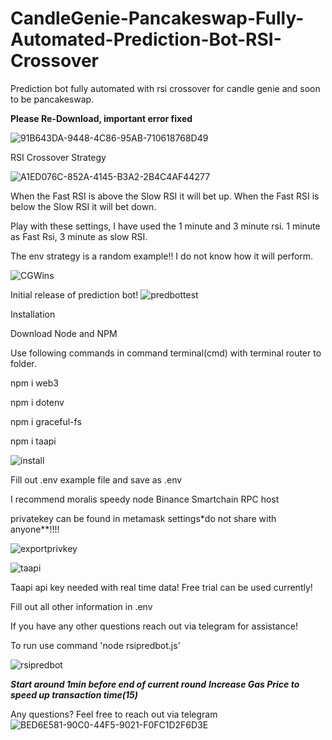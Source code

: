 # CandleGenie-Pancakeswap-Fully-Automated-Prediction-Bot-RSI-Crossover
Prediction bot fully automated with rsi crossover for candle genie and soon to be pancakeswap.


******Please Re-Download, important error fixed******






![91B643DA-9448-4C86-95AB-710618768D49](https://user-images.githubusercontent.com/99803952/154614521-5a523e28-cc41-40c9-89ad-c8afb65fba91.jpeg)

RSI Crossover Strategy

![A1ED076C-852A-4145-B3A2-2B4C4AF44277](https://user-images.githubusercontent.com/99803952/154614538-be49c4fb-069e-4282-93a3-80c9a26093b4.jpeg)

When the Fast RSI is above the Slow RSI it will bet up. When the Fast RSI is below the Slow RSI it will bet down.

Play with these settings, I have used the 1 minute and 3 minute rsi.
1 minute as Fast Rsi, 3 minute as slow RSI.

The env strategy is a random example!! I do not know how it will perform.

![CGWins](https://user-images.githubusercontent.com/99803952/154414793-aa82b0e0-6654-4dd1-9b51-c9943992498a.PNG)

Initial release of prediction bot! 
![predbottest](https://user-images.githubusercontent.com/99803952/154322810-cee7e6cb-8ddd-486d-b81d-17c3e9ffeca8.PNG)


Installation

Download Node and NPM

Use following commands in command terminal(cmd) with terminal router to folder.


npm i web3

npm i dotenv

npm i graceful-fs

npm i taapi

![install](https://user-images.githubusercontent.com/99803952/154682532-02088ccc-767c-4fee-97bd-028e01510102.PNG)


Fill out .env example file and save as .env

I recommend moralis speedy node Binance Smartchain RPC host

privatekey can be found in metamask settings*do not share with anyone**!!!!

![exportprivkey](https://user-images.githubusercontent.com/99803952/154682304-019f9248-a4c5-4458-a54e-824bf01e25ec.PNG)

![taapi](https://user-images.githubusercontent.com/99803952/154682418-77c236f9-afc6-45b2-922c-87e21294b076.PNG)


Taapi api key needed with real time data!
Free trial can be used currently!

Fill out all other information in .env



If you have any other questions reach out via telegram for assistance!


To run use command 'node rsipredbot.js'

![rsipredbot](https://user-images.githubusercontent.com/99803952/154682486-15ad9c35-ca2c-41dd-8951-ed6befdf11d7.PNG)


*******Start around 1min before end of current round*******
*****Increase Gas Price to speed up transaction time(15)*****



Any questions? Feel free to reach out via telegram ![BED6E581-90C0-44F5-9021-F0FC1D2F6D3E](https://user-images.githubusercontent.com/99803952/154620308-4e84f43a-4f7b-4e68-8b32-d7c996483296.jpeg)
